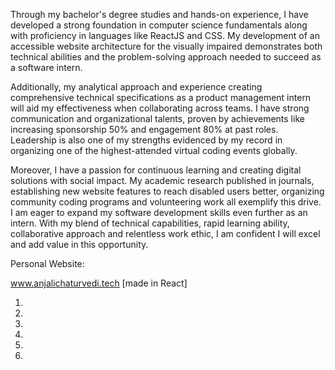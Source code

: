 Through my bachelor's degree studies and hands-on experience, I have developed a strong foundation in computer science fundamentals along with proficiency in languages like ReactJS and CSS. My development of an accessible website architecture for the visually impaired demonstrates both technical abilities and the problem-solving approach needed to succeed as a software intern.

Additionally, my analytical approach and experience creating comprehensive technical specifications as a product management intern will aid my effectiveness when collaborating across teams. I have strong communication and organizational talents, proven by achievements like increasing sponsorship 50% and engagement 80% at past roles. Leadership is also one of my strengths evidenced by my record in organizing one of the highest-attended virtual coding events globally.

Moreover, I have a passion for continuous learning and creating digital solutions with social impact. My academic research published in journals, establishing new website features to reach disabled users better, organizing community coding programs and volunteering work all exemplify this drive. I am eager to expand my software development skills even further as an intern. With my blend of technical capabilities, rapid learning ability, collaborative approach and relentless work ethic, I am confident I will excel and add value in this opportunity.

  

Personal Website:

www.anjalichaturvedi.tech [made in React]

1. [React]: https://markdown-generator-phi.vercel.app/

2. [React]: https://password-generator-rust-kappa.vercel.app/

3. [PHP/SQL]: https://smart-scheduler.000webhostapp.com/index.php

4. [PHP/SQL]: https://github.com/anjalichaturvedi/template-blood-bank

5. [Python]: https://github.com/anjalichaturvedi/campus-navigator

6. [Python]: https://github.com/anjalichaturvedi/talent-track